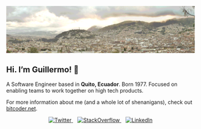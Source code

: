 [<img  src="https://raw.githubusercontent.com/bitcod3r/bitcod3r/master/head_banner.gif" width="1200" alt="Guillermo Garcia - aka bitcoder">](https://www.bitcoder.net)

## Hi. I’m Guillermo! 👋

A Software Engineer based in **Quito, Ecuador**. Born 1977.
Focused on enabling teams to work together on high tech products.

For more information about me (and a whole lot of shenanigans), check out 
[bitcoder.net](https://www.bitcoder.net).

<p align="center">
	<a href="https://twitter.com/bitcoder">
        <img src="https://img.shields.io/twitter/follow/bitcoder?label=Twitter&style=social" alt="Twitter">
    </a> &nbsp;&nbsp;
    <a href="https://stackoverflow.com/users/247684/guillermo-garcia?tab=profile">
        <img src="https://img.shields.io/stackexchange/stackoverflow/r/247684?label=StackOverflow&logo=stackoverflow&style=social" alt="StackOverflow">
    </a> &nbsp;&nbsp;
	<a href="https://www.linkedin.com/in/bitcoder">
        <img src="https://img.shields.io/badge/LinkedIn--_.svg?style=social&logo=linkedin" alt="LinkedIn">
    </a>

</p>